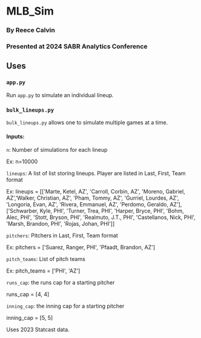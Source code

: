 # MLB_Sim

### By Reece Calvin

### Presented at 2024 SABR Analytics Conference

## Uses

### `app.py`

Run `app.py` to simulate an individual lineup.

### `bulk_lineups.py`

`bulk_lineups.py` allows one to simulate multiple games at a time. 

#### Inputs:

`n`: Number of simulations for each lineup
 
 Ex: n=10000

 
`lineups`: A list of list storing lineups. Player are listed in Last, First, Team format
 
 Ex: lineups = [['Marte, Ketel, AZ', 'Carroll, Corbin, AZ', 'Moreno, Gabriel, AZ','Walker, Christian, AZ', 'Pham, Tommy, AZ',
                'Gurriel, Lourdes, AZ', 'Longoria, Evan, AZ', 'Rivera, Emmanuel, AZ', 'Perdomo, Geraldo, AZ'],
               ['Schwarber, Kyle, PHI', 'Turner, Trea, PHI', 'Harper, Bryce, PHI', 'Bohm, Alec, PHI', 'Stott, Bryson, PHI',
                'Realmuto, J.T., PHI', 'Castellanos, Nick, PHI', 'Marsh, Brandon, PHI', 'Rojas, Johan, PHI']]


`pitchers`: Pitchers in Last, First, Team format

 Ex: pitchers = ['Suarez, Ranger, PHI', 'Pfaadt, Brandon, AZ']


`pitch_teams`: List of pitch teams

 Ex: pitch_teams = ['PHI', 'AZ']


`runs_cap`: the runs cap for a starting pitcher

 runs_cap = [4, 4]


 `inning_cap`: the inning cap for a starting pitcher

  inning_cap = [5, 5]


  
Uses 2023 Statcast data. 
